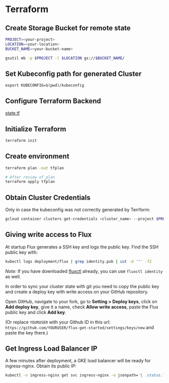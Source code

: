 # Terraform

## Create Storage Bucket for remote state

```bash
PROJECT=<your-project>
LOCATION=<your-location>
BUCKET_NAME=<your-bucket-name>

gsutil mb -p $PROJECT -l $LOCATION gs://$BUCKET_NAME/
```

## Set Kubeconfig path for generated Cluster
```
export KUBECONFIG=$(pwd)/kubeconfig
```

## Configure Terraform Backend

[state.tf](state.tf)

## Initialize Terraform

```bash
terraform init
```

## Create environment

```bash
terraform plan -out tfplan

# After review of plan
terraform apply tfplan
```

## Obtain Cluster Credentials

Only in case the kubeconfig was not correctly generated by Terrform:

```bash
gcloud container clusters get-credentials <cluster_name> --project $PROJECT --zone <cluster_zone>
```

## Giving write access to Flux

At startup Flux generates a SSH key and logs the public key. Find
the SSH public key with:

```sh
kubectl logs deployment/flux | grep identity.pub | cut -d '"' -f2
```

*Note:* If you have downloaded [fluxctl](./fluxctl.md) already, you can use
`fluxctl identity` as well.

In order to sync your cluster state with git you need to copy the
public key and create a deploy key with write access on your GitHub
repository.

Open GitHub, navigate to your fork, go to **Setting > Deploy keys**,
click on **Add deploy key**, give it a name, check **Allow write
access**, paste the Flux public key and click **Add key**.

(Or replace `YOURUSER` with your Github ID in this url:
`https://github.com/YOURUSER/flux-get-started/settings/keys/new` and
paste the key there.)


## Get Ingress Load Balancer IP

A few minutes after deployment, a GKE load balancer will be ready for ingress-nginx. Obtain its public IP:

```bash
kubectl -n ingress-nginx get svc ingress-nginx -o jsonpath='{ .status.loadBalancer.ingress..ip }'
```